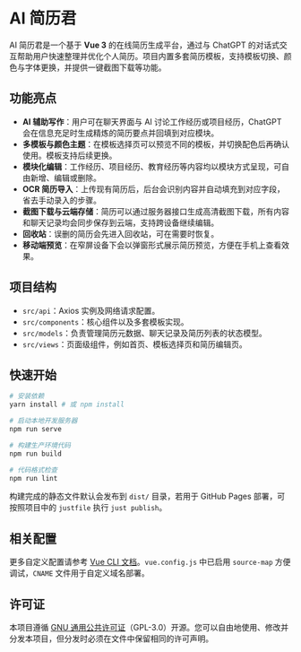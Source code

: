 # AI 简历君

AI 简历君是一个基于 **Vue 3** 的在线简历生成平台，通过与 ChatGPT 的对话式交互帮助用户快速整理并优化个人简历。项目内置多套简历模板，支持模板切换、颜色与字体更换，并提供一键截图下载等功能。

## 功能亮点

- **AI 辅助写作**：用户可在聊天界面与 AI 讨论工作经历或项目经历，ChatGPT 会在信息充足时生成精炼的简历要点并回填到对应模块。
- **多模板与颜色主题**：在模板选择页可以预览不同的模板，并切换配色后再确认使用。模板支持后续更换。
- **模块化编辑**：工作经历、项目经历、教育经历等内容均以模块方式呈现，可自由新增、编辑或删除。
- **OCR 简历导入**：上传现有简历后，后台会识别内容并自动填充到对应字段，省去手动录入的步骤。
- **截图下载与云端存储**：简历可以通过服务器接口生成高清截图下载，所有内容和聊天记录均会同步保存到云端，支持跨设备继续编辑。
- **回收站**：误删的简历会先进入回收站，可在需要时恢复。
- **移动端预览**：在窄屏设备下会以弹窗形式展示简历预览，方便在手机上查看效果。

## 项目结构

- `src/api`：Axios 实例及网络请求配置。
- `src/components`：核心组件以及多套模板实现。
- `src/models`：负责管理简历元数据、聊天记录及简历列表的状态模型。
- `src/views`：页面级组件，例如首页、模板选择页和简历编辑页。

## 快速开始

```bash
# 安装依赖
yarn install # 或 npm install

# 启动本地开发服务器
npm run serve

# 构建生产环境代码
npm run build

# 代码格式检查
npm run lint
```

构建完成的静态文件默认会发布到 `dist/` 目录，若用于 GitHub Pages 部署，可按照项目中的 `justfile` 执行 `just publish`。

## 相关配置

更多自定义配置请参考 [Vue CLI 文档](https://cli.vuejs.org/config/)。`vue.config.js` 中已启用 `source-map` 方便调试，`CNAME` 文件用于自定义域名部署。


## 许可证

本项目遵循 [GNU 通用公共许可证](https://www.gnu.org/licenses/gpl-3.0.html)（GPL-3.0）开源。您可以自由地使用、修改并分发本项目，但分发时必须在文件中保留相同的许可声明。
